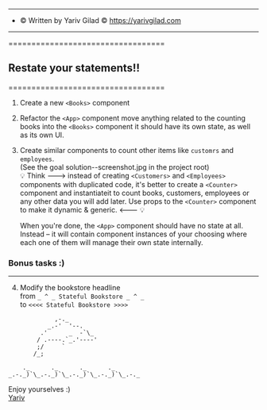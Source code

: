 <!-- prettier-ignore-start -->
---------------------------------------------------------------
* © Written by Yariv Gilad © https://yarivgilad.com 
---------------------------------------------------------------

==================================
## Restate your statements!!
==================================

1. Create a new `<Books>` component

2. Refactor the `<App>` component
   move anything related to the counting books into the `<Books>` component
   it should have its own state, as well as its own UI.

3. Create similar components to count other items like `customrs` and `employees`.    
   (See the goal solution--screenshot.jpg in the project root)    
💡 Think ---> 
   instead of creating `<Customers>` and `<Employees>` components with duplicated code, it's better to create a `<Counter>` component and instantiateit to count books, customers, employees or any other data you will add later. Use props to the `<Counter>` component to make it dynamic & generic. 
<--- 💡

   When you're done, the `<App>` component should have no state at all. Instead – it will contain component instances of your choosing where each one of them will manage their own state internally.

### Bonus tasks :)

---
4. Modify the bookstore headline    
   from `_ ^ _ Stateful Bookstore _ ^ _`    
   to `<<<< Stateful Bookstore >>>>`

               
```
             ,-._
           _.-'  '--.
         .'      _  -`\_
        / .----.`_.'----'
        ;/     `
       /_;

    ._      ._      ._      ._
_.-._)`\_.-._)`\_.-._)`\_.-._)`\_.-._
```

Enjoy yourselves :)    
[Yariv](https://www.linkedin.com/in/yarivgilad/)    

<br>
<!-- prettier-ignore-end -->